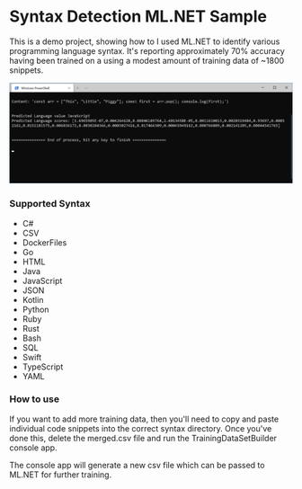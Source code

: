# Syntax Detection ML.NET Sample
 
This is a demo project, showing how to I used ML.NET to identify various programming language syntax. It's reporting approximately 70% accuracy having been trained on a using a modest amount of training data of ~1800 snippets.

![screenshot](mlscreenshot.png)

### Supported Syntax
* C#
* CSV
* DockerFiles 
* Go
* HTML
* Java
* JavaScript
* JSON
* Kotlin
* Python
* Ruby
* Rust
* Bash 
* SQL
* Swift
* TypeScript
* YAML

### How to use 
If you want to add more training data, then you'll need to copy and paste individual code snippets into the correct syntax directory. Once you've done this, delete the merged.csv file and run the TrainingDataSetBuilder console app. 

The console app will generate a new csv file which can be passed to ML.NET for further training. 
